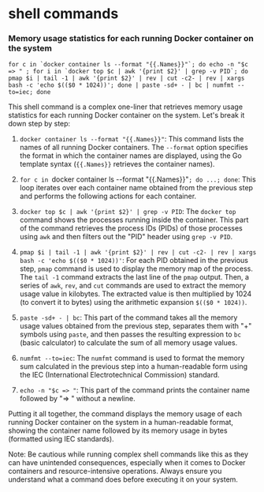 # shell commands

### Memory usage statistics for each running Docker container on the system
```
for c in `docker container ls --format "{{.Names}}"`; do echo -n "$c => " ; for i in `docker top $c | awk '{print $2}' | grep -v PID`; do pmap $i | tail -1 | awk '{print $2}' | rev | cut -c2- | rev | xargs bash -c 'echo $(($0 * 1024))'; done | paste -sd+ - | bc | numfmt --to=iec; done
```

This shell command is a complex one-liner that retrieves memory usage statistics for each running Docker container on the system. Let's break it down step by step:

1. `docker container ls --format "{{.Names}}"`: This command lists the names of all running Docker containers. The `--format` option specifies the format in which the container names are displayed, using the Go template syntax (`{{.Names}}` retrieves the container names).

2. `for c in `docker container ls --format "{{.Names}}"`; do ...; done`: This loop iterates over each container name obtained from the previous step and performs the following actions for each container.

3. `docker top $c | awk '{print $2}' | grep -v PID`: The `docker top` command shows the processes running inside the container. This part of the command retrieves the process IDs (PIDs) of those processes using `awk` and then filters out the "PID" header using `grep -v PID`.

4. `pmap $i | tail -1 | awk '{print $2}' | rev | cut -c2- | rev | xargs bash -c 'echo $(($0 * 1024))'`: For each PID obtained in the previous step, `pmap` command is used to display the memory map of the process. The `tail -1` command extracts the last line of the `pmap` output. Then, a series of `awk`, `rev`, and `cut` commands are used to extract the memory usage value in kilobytes. The extracted value is then multiplied by 1024 (to convert it to bytes) using the arithmetic expansion `$(($0 * 1024))`.

5. `paste -sd+ - | bc`: This part of the command takes all the memory usage values obtained from the previous step, separates them with "+" symbols using `paste`, and then passes the resulting expression to `bc` (basic calculator) to calculate the sum of all memory usage values.

6. `numfmt --to=iec`: The `numfmt` command is used to format the memory sum calculated in the previous step into a human-readable form using the IEC (International Electrotechnical Commission) standard.

7. `echo -n "$c => "`: This part of the command prints the container name followed by "=> " without a newline.

Putting it all together, the command displays the memory usage of each running Docker container on the system in a human-readable format, showing the container name followed by its memory usage in bytes (formatted using IEC standards).

Note: Be cautious while running complex shell commands like this as they can have unintended consequences, especially when it comes to Docker containers and resource-intensive operations. Always ensure you understand what a command does before executing it on your system.
